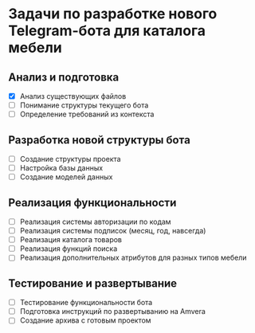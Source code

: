 # Задачи по разработке нового Telegram-бота для каталога мебели

## Анализ и подготовка
- [x] Анализ существующих файлов
- [ ] Понимание структуры текущего бота
- [ ] Определение требований из контекста

## Разработка новой структуры бота
- [ ] Создание структуры проекта
- [ ] Настройка базы данных
- [ ] Создание моделей данных

## Реализация функциональности
- [ ] Реализация системы авторизации по кодам
- [ ] Реализация системы подписок (месяц, год, навсегда)
- [ ] Реализация каталога товаров
- [ ] Реализация функций поиска
- [ ] Реализация дополнительных атрибутов для разных типов мебели

## Тестирование и развертывание
- [ ] Тестирование функциональности бота
- [ ] Подготовка инструкций по развертыванию на Amvera
- [ ] Создание архива с готовым проектом
